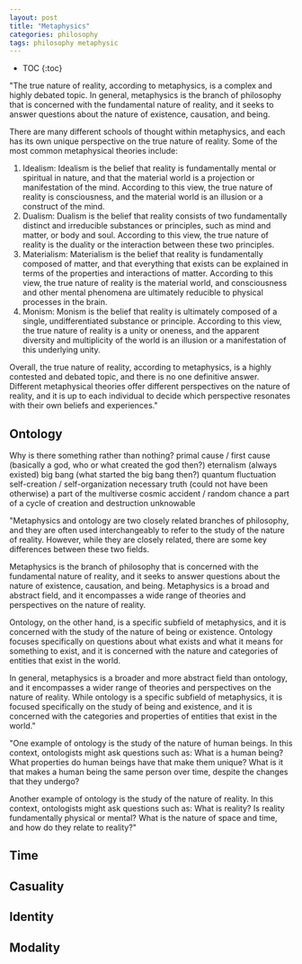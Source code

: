 ```yaml
---
layout: post
title: "Metaphysics"
categories: philosophy
tags: philosophy metaphysic
---
```


* TOC
{:toc}

"The true nature of reality, according to metaphysics, is a complex and highly debated topic. In general, metaphysics is the branch of philosophy that is concerned with the fundamental nature of reality, and it seeks to answer questions about the nature of existence, causation, and being.

There are many different schools of thought within metaphysics, and each has its own unique perspective on the true nature of reality. Some of the most common metaphysical theories include:

1. Idealism: Idealism is the belief that reality is fundamentally mental or spiritual in nature, and that the material world is a projection or manifestation of the mind. According to this view, the true nature of reality is consciousness, and the material world is an illusion or a construct of the mind.
2. Dualism: Dualism is the belief that reality consists of two fundamentally distinct and irreducible substances or principles, such as mind and matter, or body and soul. According to this view, the true nature of reality is the duality or the interaction between these two principles.
3. Materialism: Materialism is the belief that reality is fundamentally composed of matter, and that everything that exists can be explained in terms of the properties and interactions of matter. According to this view, the true nature of reality is the material world, and consciousness and other mental phenomena are ultimately reducible to physical processes in the brain.
4. Monism: Monism is the belief that reality is ultimately composed of a single, undifferentiated substance or principle. According to this view, the true nature of reality is a unity or oneness, and the apparent diversity and multiplicity of the world is an illusion or a manifestation of this underlying unity.

Overall, the true nature of reality, according to metaphysics, is a highly contested and debated topic, and there is no one definitive answer. Different metaphysical theories offer different perspectives on the nature of reality, and it is up to each individual to decide which perspective resonates with their own beliefs and experiences."



## Ontology

Why is there something rather than nothing?
primal cause / first cause (basically a god, who or what created the god then?)
eternalism (always existed)
big bang (what started the big bang then?)
quantum fluctuation
self-creation / self-organization
necessary truth (could not have been otherwise)
a part of the multiverse
cosmic accident / random chance
a part of a cycle of creation and destruction
unknowable

"Metaphysics and ontology are two closely related branches of philosophy, and they are often used interchangeably to refer to the study of the nature of reality. However, while they are closely related, there are some key differences between these two fields.

Metaphysics is the branch of philosophy that is concerned with the fundamental nature of reality, and it seeks to answer questions about the nature of existence, causation, and being. Metaphysics is a broad and abstract field, and it encompasses a wide range of theories and perspectives on the nature of reality.

Ontology, on the other hand, is a specific subfield of metaphysics, and it is concerned with the study of the nature of being or existence. Ontology focuses specifically on questions about what exists and what it means for something to exist, and it is concerned with the nature and categories of entities that exist in the world.

In general, metaphysics is a broader and more abstract field than ontology, and it encompasses a wider range of theories and perspectives on the nature of reality. While ontology is a specific subfield of metaphysics, it is focused specifically on the study of being and existence, and it is concerned with the categories and properties of entities that exist in the world."

"One example of ontology is the study of the nature of human beings. In this context, ontologists might ask questions such as: What is a human being? What properties do human beings have that make them unique? What is it that makes a human being the same person over time, despite the changes that they undergo?

Another example of ontology is the study of the nature of reality. In this context, ontologists might ask questions such as: What is reality? Is reality fundamentally physical or mental? What is the nature of space and time, and how do they relate to reality?"



## Time



## Casuality



## Identity



## Modality


